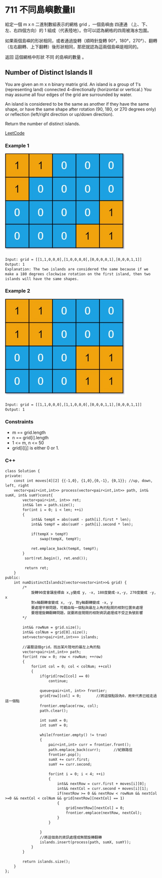 # 711 不同島嶼數量II

給定一個 m x n 二進制數組表示的網格 grid ，一個島嶼由 四連通 （上、下、左、右四個方向）的 1 組成（代表陸地）。你可以認為網格的四周被海水包圍。

如果兩個島嶼的形狀相同，或者通過旋轉（順時針旋轉 90°，180°，270°）、翻轉（左右翻轉、上下翻轉）後形狀相同，那麽就認為這兩個島嶼是相同的。

返回 這個網格中形狀 不同 的島嶼的數量 。


##  Number of Distinct Islands II

You are given an m x n binary matrix grid. An island is a group of 1's (representing land) connected 4-directionally (horizontal or vertical.) You may assume all four edges of the grid are surrounded by water.

An island is considered to be the same as another if they have the same shape, or have the same shape after rotation (90, 180, or 270 degrees only) or reflection (left/right direction or up/down direction).

Return the number of distinct islands.

[LeetCode](https://leetcode-cn.com/problems/number-of-distinct-islands-ii/)

### Example 1

<img src="img/711_1.jpg" width = "400"/>

```
Input: grid = [[1,1,0,0,0],[1,0,0,0,0],[0,0,0,0,1],[0,0,0,1,1]]
Output: 1
Explanation: The two islands are considered the same because if we make a 180 degrees clockwise rotation on the first island, then two islands will have the same shapes.
```

### Example 2

<img src="img/711_2.jpg" width = "400"/>

```
Input: grid = [[1,1,0,0,0],[1,1,0,0,0],[0,0,0,1,1],[0,0,0,1,1]]
Output: 1
```

### Constraints

* m == grid.length
* n == grid[i].length
* 1 <= m, n <= 50
* grid[i][j] is either 0 or 1.


### C++ 

```
class Solution {
private:
    const int moves[4][2] {{-1,0}, {1,0},{0,-1}, {0,1}}; //up, down, left, right
    vector<pair<int,int>> process(vector<pair<int,int>> path, int& sumX, int& sumY)const{
        vector<pair<int, int>> ret;
        int&& len = path.size();
        for(int i = 0; i < len; ++i)
        {
            int&& tempX = abs(sumX - path[i].first * len);
            int&& tempY = abs(sumY - path[i].second * len);

            if(tempX > tempY)
                swap(tempX, tempY);
            
            ret.emplace_back(tempX, tempY);
        }
         sort(ret.begin(), ret.end());

         return ret;        
    }
public:
    int numDistinctIslands2(vector<vector<int>>& grid) {
        /*
            旋轉90度會讓座標由 x,y變成 y, -x, 180度變成-x,-y, 270度變成 -y, x
            對x軸翻轉會變成 x, -y, 對y軸翻轉變成 -x, y
            要處理平移問題，可藉由每一個點與最左上角的點間的相對位置來處理
            要理理旋轉翻轉問題，就要將座間間的相對資訊處理成不受正負號影響
        */

        int&& rowNum = grid.size();
        int&& colNum = grid[0].size();
        set<vector<pair<int,int>>> islands;

        //遍曆這個grid，找出某片陸地的最左上角的點
        vector<pair<int,int>> path;
        for(int row = 0; row < rowNum; ++row)
        {
            for(int col = 0; col < colNum; ++col)
            {
                if(grid[row][col] == 0)
                    continue;
                
                queue<pair<int, int>> frontier;
                grid[row][col] = 0;       //將這個點設為0，用來代表已經走過這一個點
                frontier.emplace(row, col);
                path.clear();

                int sumX = 0;
                int sumY = 0;

                while(frontier.empty() != true)
                {   
                    pair<int,int> curr = frontier.front();
                    path.emplace_back(curr);      //紀錄路徑
                    frontier.pop();
                    sumX += curr.first;
                    sumY += curr.second;

                    for(int i = 0; i < 4; ++i)
                    {
                        int&& nextRow = curr.first + moves[i][0];
                        int&& nextCol = curr.second + moves[i][1];
                        if(nextRow >= 0 && nextRow < rowNum && nextCol >=0 && nextCol < colNum && grid[nextRow][nextCol] == 1)
                        {
                            grid[nextRow][nextCol] = 0;
                            frontier.emplace(nextRow, nextCol);
                        }
                    }

                }
                //將這個島的資訊處理成無關旋轉翻轉
                islands.insert(process(path, sumX, sumY));
            }
        }

        return islands.size();
    }
};
```
